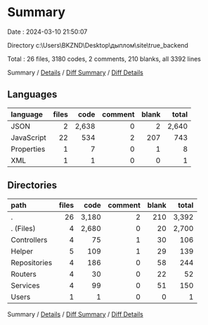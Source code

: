 # Summary

Date : 2024-03-10 21:50:07

Directory c:\\Users\\BKZND\\Desktop\\дыплом\\site\\true_backend

Total : 26 files,  3180 codes, 2 comments, 210 blanks, all 3392 lines

Summary / [Details](details.md) / [Diff Summary](diff.md) / [Diff Details](diff-details.md)

## Languages
| language | files | code | comment | blank | total |
| :--- | ---: | ---: | ---: | ---: | ---: |
| JSON | 2 | 2,638 | 0 | 2 | 2,640 |
| JavaScript | 22 | 534 | 2 | 207 | 743 |
| Properties | 1 | 7 | 0 | 1 | 8 |
| XML | 1 | 1 | 0 | 0 | 1 |

## Directories
| path | files | code | comment | blank | total |
| :--- | ---: | ---: | ---: | ---: | ---: |
| . | 26 | 3,180 | 2 | 210 | 3,392 |
| . (Files) | 4 | 2,680 | 0 | 20 | 2,700 |
| Controllers | 4 | 75 | 1 | 30 | 106 |
| Helper | 5 | 109 | 1 | 29 | 139 |
| Repositories | 4 | 186 | 0 | 58 | 244 |
| Routers | 4 | 30 | 0 | 22 | 52 |
| Services | 4 | 99 | 0 | 51 | 150 |
| Users | 1 | 1 | 0 | 0 | 1 |

Summary / [Details](details.md) / [Diff Summary](diff.md) / [Diff Details](diff-details.md)